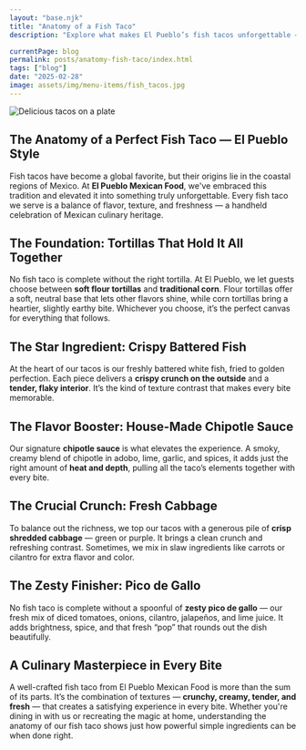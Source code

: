 ```yaml
---
layout: "base.njk"
title: "Anatomy of a Fish Taco"
description: "Explore what makes El Pueblo’s fish tacos unforgettable — crispy fish, chipotle sauce, fresh toppings, and bold flavor."

currentPage: blog
permalink: posts/anatomy-fish-taco/index.html
tags: ["blog"]
date: "2025-02-28"
image: assets/img/menu-items/fish_tacos.jpg
---
```


<section id="menu" class="menu section">
  <div class="container section-title" data-aos="fade-up" style="text-align: left;">

<img src="/assets/img/menu-items/fish_tacos.jpg" alt="Delicious tacos on a plate" class="centered-responsive-img">

# The Anatomy of a Perfect Fish Taco — El Pueblo Style

Fish tacos have become a global favorite, but their origins lie in the coastal regions of Mexico. At **El Pueblo Mexican Food**, we've embraced this tradition and elevated it into something truly unforgettable. Every fish taco we serve is a balance of flavor, texture, and freshness — a handheld celebration of Mexican culinary heritage.

## The Foundation: Tortillas That Hold It All Together

No fish taco is complete without the right tortilla. At El Pueblo, we let guests choose between **soft flour tortillas** and **traditional corn**. Flour tortillas offer a soft, neutral base that lets other flavors shine, while corn tortillas bring a heartier, slightly earthy bite. Whichever you choose, it’s the perfect canvas for everything that follows.

## The Star Ingredient: Crispy Battered Fish

At the heart of our tacos is our freshly battered white fish, fried to golden perfection. Each piece delivers a **crispy crunch on the outside** and a **tender, flaky interior**. It’s the kind of texture contrast that makes every bite memorable.

## The Flavor Booster: House-Made Chipotle Sauce

Our signature **chipotle sauce** is what elevates the experience. A smoky, creamy blend of chipotle in adobo, lime, garlic, and spices, it adds just the right amount of **heat and depth**, pulling all the taco’s elements together with every bite.

## The Crucial Crunch: Fresh Cabbage

To balance out the richness, we top our tacos with a generous pile of **crisp shredded cabbage** — green or purple. It brings a clean crunch and refreshing contrast. Sometimes, we mix in slaw ingredients like carrots or cilantro for extra flavor and color.

## The Zesty Finisher: Pico de Gallo

No fish taco is complete without a spoonful of **zesty pico de gallo** — our fresh mix of diced tomatoes, onions, cilantro, jalapeños, and lime juice. It adds brightness, spice, and that fresh “pop” that rounds out the dish beautifully.

## A Culinary Masterpiece in Every Bite

A well-crafted fish taco from El Pueblo Mexican Food is more than the sum of its parts. It’s the combination of textures — **crunchy, creamy, tender, and fresh** — that creates a satisfying experience in every bite. Whether you're dining in with us or recreating the magic at home, understanding the anatomy of our fish taco shows just how powerful simple ingredients can be when done right.


  </div>
</section>
